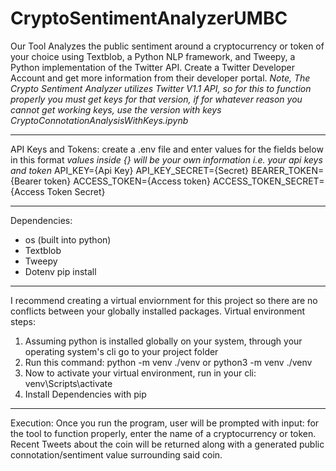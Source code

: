 # CryptoSentimentAnalyzerUMBC
Our Tool Analyzes the public sentiment around a cryptocurrency or token of your choice using Textblob, a Python NLP framework, and Tweepy, a Python implementation of the Twitter API. Create a Twitter Developer Account and get more information from their developer portal.
*Note, The Crypto Sentiment Analyzer utilizes Twitter V1.1 API, so for this to function properly you must get keys for that version, if for whatever reason you cannot get working keys, use the version with keys CryptoConnotationAnalysisWithKeys.ipynb*
___________________________________________________________________________________
API Keys and Tokens:
create a .env file and enter values for the fields below in this format
*values inside {} will be your own information i.e. your api keys and token*
API_KEY={Api Key}
API_KEY_SECRET={Secret} 
BEARER_TOKEN={Bearer token}
ACCESS_TOKEN={Access token}
ACCESS_TOKEN_SECRET={Access Token Secret}
___________________________________________________________________________________
Dependencies:
- os (built into python)
- Textblob
- Tweepy
- Dotenv
pip install <package>
___________________________________________________________________________________
I recommend creating a virtual enviornment for this project so there are no conflicts between your globally installed packages. 
Virtual environment steps:
1. Assuming python is installed globally on your system, through your operating system's cli go to your project folder
2. Run this command: python -m venv ./venv 
or python3 -m venv ./venv
3. Now to activate your virtual environment, run in your cli: venv\Scripts\activate 
4. Install Dependencies with pip
___________________________________________________________________________________
Execution:
Once you run the program, user will be prompted with input: for the tool to function properly, enter the name of a cryptocurrency or token. Recent Tweets about the coin will be returned along with a generated public connotation/sentiment value surrounding said coin.
